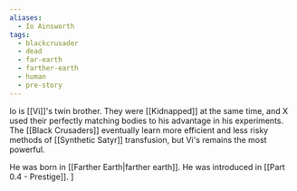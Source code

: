 ```yaml
---
aliases:
  - Io Ainsworth
tags:
  - blackcrusader
  - dead
  - far-earth
  - farther-earth
  - human
  - pre-story
---
```

Io is [[Vi]]'s twin brother. They were [[Kidnapped]] at the same time, and X used their perfectly matching bodies to his advantage in his experiments. The [[Black Crusaders]] eventually learn more efficient and less risky methods of [[Synthetic Satyr]] transfusion, but Vi's remains the most powerful.

He was born in [[Farther Earth|farther earth]]. He was introduced in [[Part 0.4 - Prestige]].
]